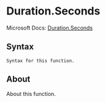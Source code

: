 ---
---

# Duration.Seconds

Microsoft Docs: [Duration.Seconds](https://docs.microsoft.com/en-us/powerquery-m/duration-seconds)

## Syntax

```
Syntax for this function.
```

## About

About this function.

